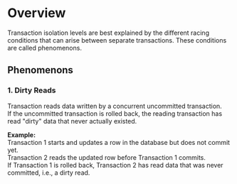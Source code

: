 # Overview
Transaction isolation levels are best explained by the
different racing conditions that can arise between separate transactions.
These conditions are called phenomenons.

## Phenomenons
### 1. Dirty Reads
Transaction reads data written by a concurrent uncommitted transaction.\
If the uncommitted transaction is rolled back, the reading transaction has read "dirty" data that never actually existed.

**Example:**\
Transaction 1 starts and updates a row in the database but does not commit yet.\
Transaction 2 reads the updated row before Transaction 1 commits.\
If Transaction 1 is rolled back, Transaction 2 has read data that was never committed, i.e., a dirty read.
